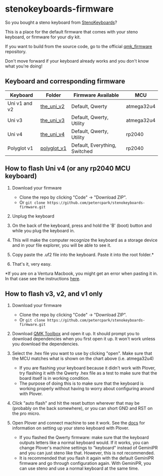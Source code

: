 # stenokeyboards-firmware

So you bought a steno keyboard from [StenoKeyboards](https://stenokeyboards.com/)?

This is a place for the default firmware that comes with your steno keyboard, or firmware for your diy kit.

If you want to build from the source code, go to the official [qmk_firmware](https://github.com/qmk/qmk_firmware/tree/master/keyboards/the_uni) repository.

Don't move forward if your keyboard already works and you don't know what you're doing!

## Keyboard and corresponding firmware

| Keyboard      | Folder                      | Firmware Available            | MCU        |
| ------------- | --------------------------- | ----------------------------- | ---------- |
| Uni v1 and v2 | [the_uni_v2](the_uni_v2/)   | Default, Qwerty               | atmega32u4 |
| Uni v3        | [the_uni_v3](the_uni_v3/)   | Default, Qwerty, Utility      | atmega32u4 |
| Uni v4        | [the_uni_v4](the_uni_v4/)   | Default, Qwerty, Utility      | rp2040     |
| Polyglot v1   | [polyglot_v1](polyglot_v1/) | Default, Everything, Switched | rp2040     |

## How to flash Uni v4 (or any rp2040 MCU keyboard)

1. Download your firmware

   - Clone the repo by clicking "Code" -> "Download ZIP".
   - Or `git clone https://github.com/petercpark/stenokeyboards-firmware.git`

2. Unplug the keyboard
3. On the back of the keyboard, press and hold the 'B' (boot) button and while you plug the keyboard in.
4. This will make the computer recognize the keyboard as a storage device and in your file explorer, you will be able to see it.
5. Copy paste the .uf2 file into the keyboard. Paste it into the root folder.\*
6. That's it, very easy.

\*If you are on a Ventura Macbook, you might get an error when pasting it in. In that case see the instructions [here](https://www.raspberrypi.com/news/the-ventura-problem/).

## How to flash v3, v2, and v1 only

1. Download your firmware

   - Clone the repo by clicking "Code" -> "Download ZIP".
   - Or `git clone https://github.com/petercpark/stenokeyboards-firmware.git`

2. Download [QMK Toolbox](https://github.com/qmk/qmk_toolbox/releases/latest) and open it up. It should prompt you to download dependencies when you first open it up. It won't work unless you download the dependencies.
3. Select the .hex file you want to use by clicking "open". Make sure that the MCU matches what is shown on the chart above (i.e. atmega32u4)

   - If you are flashing your keyboard because it didn't work with Plover, try flashing it with the Qwerty .hex file as a test to make sure that the board itself is in working condition.
   - The purpose of doing this is to make sure that the keyboard is working properly without having to worry about configuring around with Plover.

4. Click "auto flash" and hit the reset button wherever that may be (probably on the back somewhere), or you can short GND and RST on the pro micro.
5. Open Plover and connect machine to see it work. See the [docs](https://docs.stenokeyboards.com/) for information on setting up your steno keyboard with Plover.
   - If you flashed the Qwerty firmware: make sure that the keyboard outputs letters like a normal keyboard would. If it works, you can change Plover's machine settings to "keyboard" instead of GeminiPR and you can just steno like that. However, this is not recommended.
   - It is recommended that you flash it again with the default GeminiPR firmware and go through configuration again. With GeminiPR, you can use steno and use a normal keyboard at the same time.
